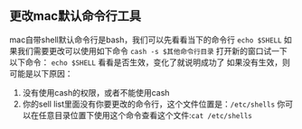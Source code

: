 ## 更改mac默认命令行工具

mac自带shell默认命令行是bash，我们可以先看看当下的命令行
`echo $SHELL`
如果我们需要更改可以使用如下命令
`cash -s $其他命令行目录`
打开新的窗口试一下以下命令：
`echo $SHELL`
看看是否生效，变化了就说明成功了
如果没有生效，则可能是以下原因：
1. 没有使用cash的权限，或者不能使用cash
2. 你的sell list里面没有你要更改的命令行，这个文件位置是：`/etc/shells`
你可以在任意目录位置下使用这个命令查看这个文件:`cat /etc/shells`

